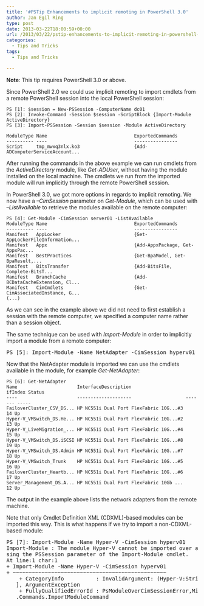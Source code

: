 ```yaml
---
title: '#PSTip Enhancements to implicit remoting in PowerShell 3.0'
author: Jan Egil Ring
type: post
date: 2013-03-22T18:00:59+00:00
url: /2013/03/22/pstip-enhancements-to-implicit-remoting-in-powershell-3-0/
categories:
  - Tips and Tricks
tags:
  - Tips and Tricks

---
```

**Note**: This tip requires PowerShell 3.0 or above.

Since PowerShell 2.0 we could use implicit remoting to import cmdlets from a remote PowerShell session into the local PowerShell session:

```
PS [1]: $session = New-PSSession -ComputerName dc01
PS [2]: Invoke-Command -Session $session -ScriptBlock {Import-Module ActiveDirectory}
PS [3]: Import-PSSession -Session $session -Module ActiveDirectory

ModuleType Name                                ExportedCommands
---------- ----                                ----------------
Script     tmp_mwxq3nlx.ko3                    {Add-ADComputerServiceAccount...
```

After running the commands in the above example we can run cmdlets from the _ActiveDirectory_ module, like _Get-ADUser_, without having the module installed on the local machine. The cmdlets we run from the imported module will run implicitly through the remote PowerShell session.

In PowerShell 3.0, we got more options in regards to implicit remoting. We now have a _–CimSession_ parameter on _Get-Module_, which can be used with _–ListAvailable_ to retrieve the modules available on the remote computer:

```
PS [4]: Get-Module -CimSession server01 -ListAvailable
ModuleType Name                                ExportedCommands
---------- ----                                ----------------
Manifest   AppLocker                           {Get-AppLockerFileInformation...
Manifest   Appx                                {Add-AppxPackage, Get-AppxPac...
Manifest   BestPractices                       {Get-BpaModel, Get-BpaResult,...
Manifest   BitsTransfer                        {Add-BitsFile, Complete-BitsT...
Manifest   BranchCache                         {Add-BCDataCacheExtension, Cl...
Manifest   CimCmdlets                          {Get-CimAssociatedInstance, G...
(...)
```

As we can see in the example above we did not need to first establish a session with the remote computer, we specified a computer name rather than a session object.

The same technique can be used with _Import-Module_ in order to implicitly import a module from a remote computer:

<pre class="brush: powershell; title: ; notranslate" title="">PS [5]: Import-Module -Name NetAdapter -CimSession hyperv01
</pre>

Now that the NetAdapter module is imported we can use the cmdlets available in the module, for example _Get-NetAdapter_:

```
PS [6]: Get-NetAdapter
Name                      InterfaceDescription                    ifIndex Status
----                      --------------------                    ------- -----
FailoverCluster_CSV_DS... HP NC551i Dual Port FlexFabric 10G...#3      14 Up
Hyper-V_VMSwitch_DS.He... HP NC551i Dual Port FlexFabric 10G...#2      13 Up
Hyper-V_LiveMigration_... HP NC551i Dual Port FlexFabric 10G...#4      15 Up
Hyper-V_VMSwitch_DS.iSCSI HP NC551i Dual Port FlexFabric 10G...#8      19 Up
Hyper-V_VMSwitch_DS.Admin HP NC551i Dual Port FlexFabric 10G...#7      18 Up
Hyper-V_VMSwitch_Trunk    HP NC551i Dual Port FlexFabric 10G...#5      16 Up
FailoverCluster_Heartb... HP NC551i Dual Port FlexFabric 10G...#6      17 Up
Server_Management_DS.A... HP NC551i Dual Port FlexFabric 10Gb ...      12 Up
```

The output in the example above lists the network adapters from the remote machine.

Note that only Cmdlet Definition XML (CDXML)-based modules can be imported this way. This is what happens if we try to import a non-CDXML-based module:

<pre class="brush: powershell; title: ; notranslate" title="">PS [7]: Import-Module -Name Hyper-V -CimSession hyperv01
Import-Module : The module Hyper-V cannot be imported over a CimSession.  Try u
sing the PSSession parameter of the Import-Module cmdlet.
At line:1 char:1
+ Import-Module -Name Hyper-V -CimSession hyperv01
+ ~~~~~~~~~~~~~~~~~~~~~~~~~~~~~~~~~~~~~~~~~~~~~~~~
    + CategoryInfo          : InvalidArgument: (Hyper-V:String) [Import-Module
   ], ArgumentException
    + FullyQualifiedErrorId : PsModuleOverCimSessionError,Microsoft.PowerShell
   .Commands.ImportModuleCommand
</pre>